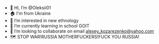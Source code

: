 - 👋 Hi, I’m @Oleksii01
- 🏠 I'm from Ukraine  
- 👀 I’m interested in new ethnology 
- 🌱 I’m currently learning in school GOIT
- 💞️ I’m looking to collaborate on email alexey_kozarezenko@yahoo.com
- 🗺️ STOP WAR!RUSSIA MOTHERFUCKERS!FUCK YOU RUSSIA!
<!---
Oleksii01/Oleksii01 is a ✨ special ✨ repository because its `README.md` (this file) appears on your GitHub profile.
You can click the Preview link to take a look at your changes.
--->
